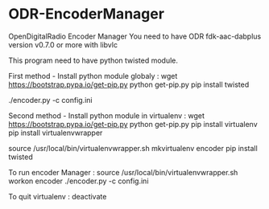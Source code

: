 # ODR-EncoderManager
OpenDigitalRadio Encoder Manager
You need to have ODR fdk-aac-dabplus version v0.7.0 or more with libvlc

This program need to have python twisted module.


First method - Install python module globaly :
  wget https://bootstrap.pypa.io/get-pip.py
  python get-pip.py
  pip install twisted

  ./encoder.py -c config.ini


Second method - Install python module in virtualenv :
  wget https://bootstrap.pypa.io/get-pip.py
  python get-pip.py
  pip install virtualenv
  pip install virtualenvwrapper

  source /usr/local/bin/virtualenvwrapper.sh
  mkvirtualenv encoder
  pip install twisted
  

  To run encoder Manager :
    source /usr/local/bin/virtualenvwrapper.sh
    workon encoder
    ./encoder.py -c config.ini

  To quit virtualenv :
    deactivate
